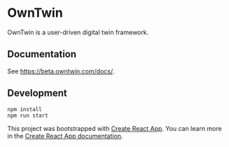 # OwnTwin

OwnTwin is a user-driven digital twin framework.

## Documentation

See <https://beta.owntwin.com/docs/>.

## Development

```
npm install
npm run start
```

This project was bootstrapped with [Create React App](https://github.com/facebook/create-react-app).
You can learn more in the [Create React App documentation](https://facebook.github.io/create-react-app/docs/getting-started).
